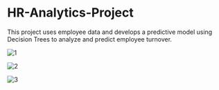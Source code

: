# HR-Analytics-Project
This project uses employee data and develops a predictive model using Decision Trees to analyze and predict employee turnover.

![1](https://github.com/rishi71095/HR-Analytics/assets/89761919/da70ff9a-9857-494e-b1f5-e171ddeba2bd)

![2](https://github.com/rishi71095/HR-Analytics/assets/89761919/a3116a8c-33bb-451b-a959-1a009eea5d53)

![3](https://github.com/rishi71095/HR-Analytics/assets/89761919/b4a0344a-d233-4692-bba9-e2f1c966b926)
